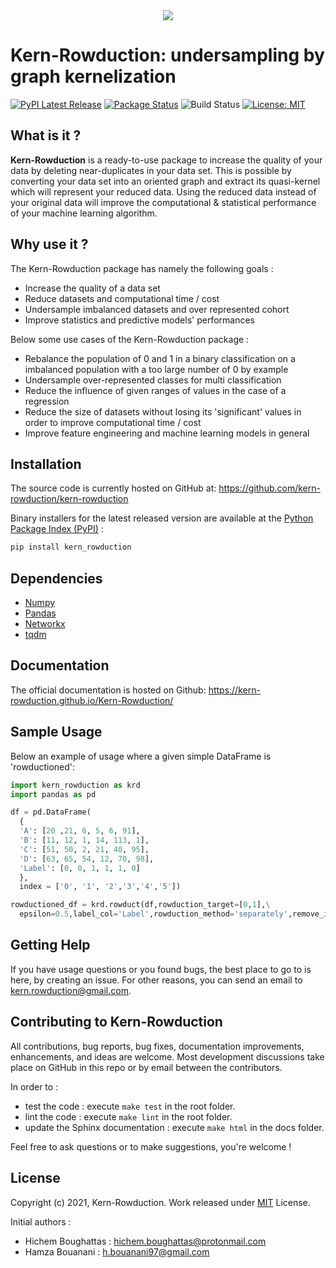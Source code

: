 <div align="center">
  <img src="https://avatars.githubusercontent.com/u/93623406?s=400&u=5ef153fb995fc34a84bc4a66fbc504a4b2d66c10&v=4"><br>
</div>

# Kern-Rowduction: undersampling by graph kernelization

[![PyPI Latest Release](https://img.shields.io/pypi/v/kern-rowduction.svg)](https://pypi.org/project/kern-rowduction/)
[![Package Status](https://img.shields.io/pypi/status/kern-rowduction.svg)](https://pypi.org/project/kern-rowduction/)
![Build Status](https://github.com/Kern-Rowduction/Kern-Rowduction/actions/workflows/build.yaml/badge.svg?branch=main)
[![License: MIT](https://img.shields.io/badge/License-MIT-yellow.svg)](https://github.com/kern-rowduction/kern-rowduction/blob/main/LICENSE)


## What is it ?

**Kern-Rowduction** is a ready-to-use package to increase the quality of your data by deleting near-duplicates in your data set. This is possible by converting your data set into an oriented graph and extract its quasi-kernel which will represent your reduced data. Using the reduced data instead of your original data will improve the computational & statistical performance of your machine learning algorithm.

## Why use it ?

The Kern-Rowduction package has namely the following goals :
  - Increase the quality of a data set
  - Reduce datasets and computational time / cost
  - Undersample imbalanced datasets and over represented cohort
  - Improve statistics and predictive models' performances
  
Below some use cases of the Kern-Rowduction package :

  - Rebalance the population of 0 and 1 in a binary classification on a imbalanced population with a too large number of 0 by example
  - Undersample over-represented classes for multi classification
  - Reduce the influence of given ranges of values in the case of a regression
  - Reduce the size of datasets without losing its 'significant' values in order to improve computational time / cost
  - Improve feature engineering and machine learning models in general 

## Installation

The source code is currently hosted on GitHub at:
https://github.com/kern-rowduction/kern-rowduction

Binary installers for the latest released version are available at the [Python Package Index (PyPI)](https://pypi.org/project/kern-rowduction) :

```sh
pip install kern_rowduction
```

## Dependencies

- [Numpy](https://www.numpy.org)
- [Pandas](https://pandas.pydata.org/docs/)
- [Networkx](https://networkx.org/documentation/stable/index.html)
- [tqdm](https://tqdm.github.io/)

## Documentation

The official documentation is hosted on Github: https://kern-rowduction.github.io/Kern-Rowduction/

## Sample Usage

Below an example of usage where a given simple DataFrame is 'rowductioned':

```python
import kern_rowduction as krd
import pandas as pd

df = pd.DataFrame(
  {
  'A': [20 ,21, 6, 5, 6, 91],
  'B': [11, 12, 1, 14, 113, 1],
  'C': [51, 50, 2, 21, 40, 95],
  'D': [63, 65, 54, 12, 70, 98],
  'Label': [0, 0, 1, 1, 1, 0]
  },
  index = ['0', '1', '2','3','4','5'])

rowductioned_df = krd.rowduct(df,rowduction_target=[0,1],\
  epsilon=0.5,label_col='Label',rowduction_method='separately',remove_isolated_points=False)
```

## Getting Help

If you have usage questions or you found bugs, the best place to go to is here, by creating an issue. 
For other reasons, you can send an email to kern.rowduction@gmail.com.

## Contributing to Kern-Rowduction

All contributions, bug reports, bug fixes, documentation improvements, enhancements, and ideas are welcome.
Most development discussions take place on GitHub in this repo or by email between the contributors.

In order to :
  - test the code : execute ```make test``` in the root folder.
  - lint the code : execute ```make lint``` in the root folder.
  - update the Sphinx documentation : execute ```make html``` in the docs folder.

Feel free to ask questions or to make suggestions, you're welcome !

## License

Copyright (c) 2021, Kern-Rowduction. Work released under [MIT](LICENSE) License.

Initial authors : 
  - Hichem Boughattas : hichem.boughattas@protonmail.com  
  - Hamza Bouanani : h.bouanani97@gmail.com
